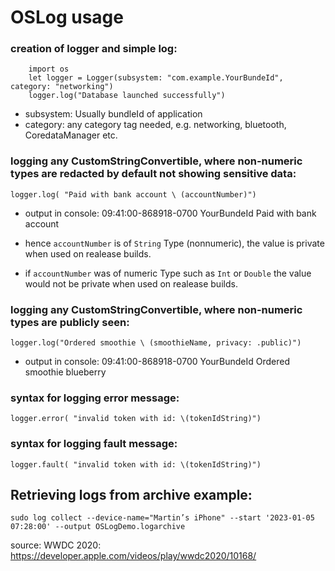 #   OSLog usage

###  creation of logger and simple log:

```
    import os
    let logger = Logger(subsystem: "com.example.YourBundeId", category: "networking")
    logger.log("Database launched successfully")
```

 - subsystem: Usually bundleId of application
 - category: any category tag needed, e.g. networking, bluetooth, CoredataManager etc.
 
 
 ###  logging any CustomStringConvertible, where non-numeric types are redacted by default not showing sensitive data:
 `
    logger.log( "Paid with bank account \ (accountNumber)")
 `
 
- output in console: 
09:41:00-868918-0700  YourBundeId  Paid with bank account <private>

- hence `accountNumber` is of `String` Type (nonnumeric), the value is private when used on realease builds. 
- if `accountNumber` was  of numeric Type such as `Int` or `Double`  the value would not be private when used on realease builds. 


 ###  logging any CustomStringConvertible, where non-numeric types are publicly seen:
 `
    logger.log("Ordered smoothie \ (smoothieName, privacy: .public)")
 `
 
- output in console:
09:41:00-868918-0700  YourBundeId  Ordered smoothie blueberry

 ###  syntax for logging error message:
 `
    logger.error( "invalid token with id: \(tokenIdString)")
 `
 
  ###  syntax for logging fault message:
 `
    logger.fault( "invalid token with id: \(tokenIdString)")
 `


 ##  Retrieving logs from archive example:

 `
 sudo log collect --device-name="Martin’s iPhone" --start '2023-01-05 07:28:00' --output OSLogDemo.logarchive
 `


 source: WWDC 2020: https://developer.apple.com/videos/play/wwdc2020/10168/
 
 
 
